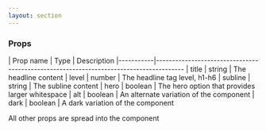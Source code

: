 ```yaml
---
layout: section
---
```


### Props

| Prop name | Type    | Description
|-----------|---------------------------------------------------------------------------------------
| title       | string  | The headline content
| level       | number  | The headline tag level, h1-h6
| subline     | string  | The subline content
| hero        | boolean | The hero option that provides larger whitespace
| alt         | boolean | An alternate variation of the component
| dark        | boolean | A dark variation of the component

All other props are spread into the component
